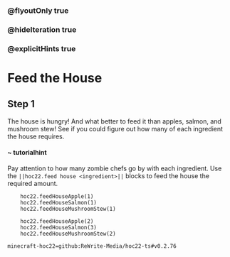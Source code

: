 ### @flyoutOnly true
### @hideIteration true
### @explicitHints true


# Feed the House

## Step 1
The house is hungry! And what better to feed it than apples, salmon, and mushroom stew! See if you could figure out how many of each ingredient the house requires. 

#### ~ tutorialhint 
Pay attention to how many zombie chefs go by with each ingredient. Use the ``||hoc22.feed house <ingredient>||`` blocks to feed the house the required amount.

```ghost
    hoc22.feedHouseApple(1)
    hoc22.feedHouseSalmon(1)
    hoc22.feedHouseMushroomStew(1)

```
```template
    hoc22.feedHouseApple(2)
    hoc22.feedHouseSalmon(3)
    hoc22.feedHouseMushroomStew(2)
```

```package
minecraft-hoc22=github:ReWrite-Media/hoc22-ts#v0.2.76
```